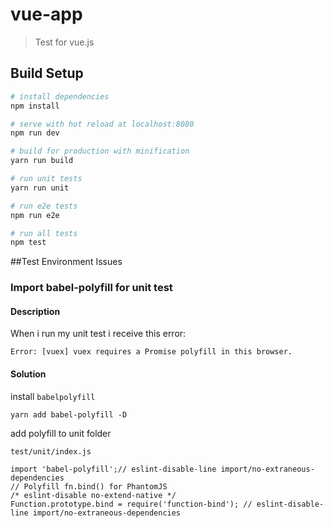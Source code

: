 # vue-app

> Test for vue.js

## Build Setup

``` bash
# install dependencies
npm install

# serve with hot reload at localhost:8080
npm run dev

# build for production with minification
yarn run build

# run unit tests
yarn run unit

# run e2e tests
npm run e2e

# run all tests
npm test
```

##Test Environment Issues

### Import babel-polyfill for unit test 

#### Description
When i run my unit test i receive this error:

`Error: [vuex] vuex requires a Promise polyfill in this browser.`

#### Solution

install `babelpolyfill`

`yarn add babel-polyfill -D`

add polyfill to unit folder

`test/unit/index.js`

```
import 'babel-polyfill';// eslint-disable-line import/no-extraneous-dependencies
// Polyfill fn.bind() for PhantomJS
/* eslint-disable no-extend-native */
Function.prototype.bind = require('function-bind'); // eslint-disable-line import/no-extraneous-dependencies
```
